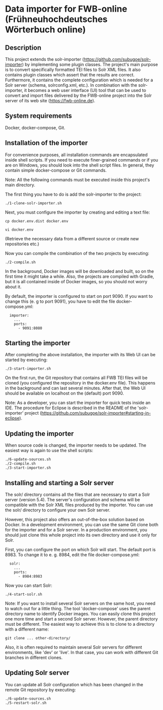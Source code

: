 # Data importer for FWB-online (Frühneuhochdeutsches Wörterbuch online)

## Description

This project extends the solr-importer (https://github.com/subugoe/solr-importer) by implementing some plugin classes. The project's main purpose is to convert specifically formatted TEI files to Solr XML files. It also contains plugin classes which assert that the results are correct. Furthermore, it contains the complete configuration which is needed for a Solr server (schema, solrconfig.xml, etc.). In combination with the solr-importer, it becomes a web user interface (UI) tool that can be used to convert and import files delivered by the FWB-online project into the Solr server of its web site (https://fwb-online.de).

## System requirements

Docker, docker-compose, Git.

## Installation of the importer

For convenience purposes, all installation commands are encapsulated inside shell scripts. If you need to execute finer-grained commands or if you are on Windows, you should look into the shell script files. In general, they contain simple docker-compose or Git commands.

Note: All the following commands must be executed inside this project's main directory.

The first thing you have to do is add the solr-importer to the project:

```./1-clone-solr-importer.sh```

Next, you must configure the importer by creating and editing a text file:

```cp docker.env.dist docker.env```

```vi docker.env```

(Retrieve the necessary data from a different source or create new repositories etc.)

Now you can compile the combination of the two projects by executing:

```./2-compile.sh```

In the background, Docker images will be downloaded and built, so on the first time it might take a while. Also, the projects are compiled with Gradle, but it is all contained inside of Docker images, so you should not worry about it.

By default, the importer is configured to start on port 9090. If you want to change this (e. g to port 9091), you have to edit the file docker-compose.yml:

```
  importer:
    ...  
    ports:
      - 9091:8080      
```

## Starting the importer

After completing the above installation, the importer with its Web UI can be started by executing:

```./3-start-importer.sh```

On the first run, the Git repository that contains all FWB TEI files will be cloned (you configured the repository in the docker.env file). This happens in the background and can last several minutes. After that, the Web UI should be available on localhost on the (default) port 9090.

Note: As a developer, you can start the importer for quick tests inside an IDE. The procedure for Eclipse is described in the README of the 'solr-importer' project (https://github.com/subugoe/solr-importer#starting-in-eclipse).

## Updating the importer

When source code is changed, the importer needs to be updated. The easiest way is again to use the shell scripts:

```
./6-update-sources.sh
./2-compile.sh
./3-start-importer.sh
```

## Installing and starting a Solr server

The solr/ directory contains all the files that are necessary to start a Solr server (version 5.4). The server's configuration and schema will be compatible with the Solr XML files produced by the importer. You can use the solr/ directory to configure your own Solr server.

However, this project also offers an out-of-the-box solution based on Docker. In a development environment, you can use the same Git clone both for the importer and for a Solr server. In a production environment, you should just clone this whole project into its own directory and use it only for Solr.

First, you can configure the port on which Solr will start. The default port is 8983. To change it to e. g. 8984, edit the file docker-compose.yml:

```
  solr:
    ...  
    ports:
      - 8984:8983      
```

Now you can start Solr:

```./4-start-solr.sh```

Note: If you want to install several Solr servers on the same host, you need to watch out for a little thing. The tool 'docker-compose' uses the parent directory name to identify Docker images. You can easily clone this project one more time and start a second Solr server. However, the parent directory must be different. The easiest way to achieve this is to clone to a directory with a different name:

```git clone ... other-directory/```

Also, it is often required to maintain several Solr servers for different environments, like 'dev' or 'live'. In that case, you can work with different Git branches in different clones.

## Updating Solr server

You can update all Solr configuration which has been changed in the remote Git repository by executing:

```
./6-update-sources.sh
./5-restart-solr.sh
```


